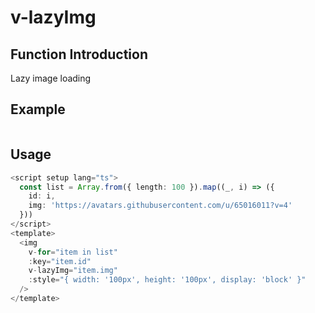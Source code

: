 # v-lazyImg

## Function Introduction

Lazy image loading

## Example

<script setup lang="ts">
  const list = Array.from({ length: 20 }).map((_, i) => ({
    id: i,
    img: 'https://avatars.githubusercontent.com/u/108746194?s=96&v=4'
  }))
</script>

<img
  v-for="item in list"
  :key="item.id"
  v-lazyImg="item.img"
  :style="{ width: '100px', height: '100px', display: 'block' }"
/>

## Usage

```typescript {11}
<script setup lang="ts">
  const list = Array.from({ length: 100 }).map((_, i) => ({
    id: i,
    img: 'https://avatars.githubusercontent.com/u/65016011?v=4'
  }))
</script>
<template>
  <img
    v-for="item in list"
    :key="item.id"
    v-lazyImg="item.img"
    :style="{ width: '100px', height: '100px', display: 'block' }"
  />
</template>
```

